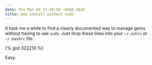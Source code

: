 ```yaml
---
date: Thu Mar 04 17:39:59 -0500 2010
title: gem install without sudo
---
```


It took me a while to find a clearly documented way to manage
gems without having to use `sudo`. Just drop these lines into your
`~/.zshrc` or `~/.bashrc` file.

{% gist 322210 %}

Easy.
